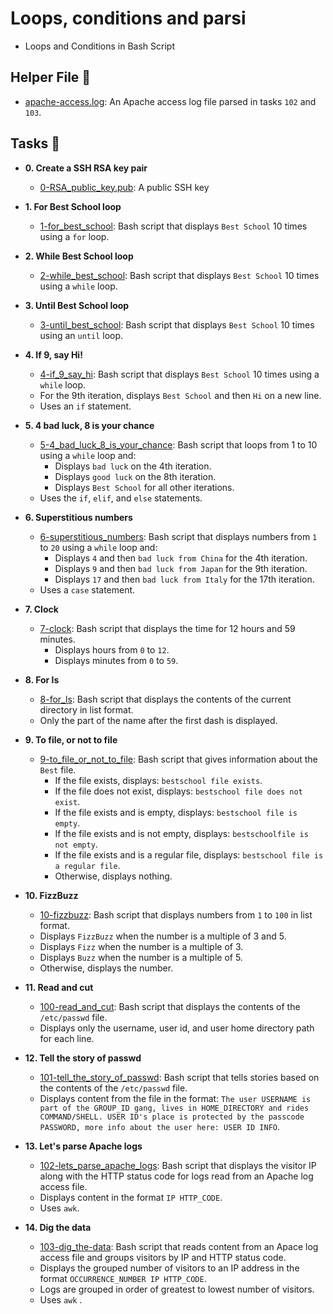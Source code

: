 # Loops, conditions and parsi

- Loops and Conditions in Bash Script

## Helper File :raised_hands:

* [apache-access.log](./apache-access.log): An Apache access log file parsed in
tasks `102` and `103`.

## Tasks :page_with_curl:

* **0. Create a SSH RSA key pair**
  * [0-RSA_public_key.pub](./0-RSA_public_key.pub): A public SSH key 

* **1. For Best School loop**
  * [1-for_best_school](./1-for_best_school): Bash script that displays
  `Best School` 10 times using a `for` loop.

* **2. While Best School loop**
  * [2-while_best_school](./2-while_best_school): Bash script that
  displays `Best School` 10 times using a `while` loop.

* **3. Until Best School loop**
  * [3-until_best_school](./3-until_best_school): Bash script that displays
  `Best School` 10 times using an `until` loop.

* **4. If 9, say Hi!**
  * [4-if_9_say_hi](./4-if_9_say_hi): Bash script that displays `Best School`
  10 times using a `while` loop.
  * For the 9th iteration, displays `Best School` and then `Hi` on a
  new line.
  * Uses an `if` statement.

* **5. 4 bad luck, 8 is your chance**
  * [5-4_bad_luck_8_is_your_chance](./5-4_bad_luck_8_is_your_chance): Bash script that loops
  from 1 to 10 using a `while` loop and:
    * Displays `bad luck` on the 4th iteration.
    * Displays `good luck` on the 8th iteration.
    * Displays `Best School` for all other iterations.
  * Uses the `if`, `elif`, and `else` statements.

* **6. Superstitious numbers**
  * [6-superstitious_numbers](./6-superstitious_numbers): Bash script that displays
  numbers from `1` to `20` using a `while` loop and:
    * Displays `4` and then `bad luck from China` for the 4th iteration.
    * Displays `9` and then `bad luck from Japan` for the 9th iteration.
    * Displays `17` and then `bad luck from Italy` for the 17th iteration.
  * Uses a `case` statement.

* **7. Clock**
  * [7-clock](./7-clock): Bash script that displays the time for 12 hours and 59 minutes.
    * Displays hours from `0` to `12`.
    * Displays minutes from `0` to `59`.

* **8. For ls**
  * [8-for_ls](./8-for_ls): Bash script that displays the contents of the current directory
  in list format.
  * Only the part of the name after the first dash is displayed.

* **9. To file, or not to file**
  * [9-to_file_or_not_to_file](./9-to_file_or_not_to_file): Bash script that gives information
  about the `Best` file.
    * If the file exists, displays: `bestschool file exists`.
    * If the file does not exist, displays: `bestschool file does not exist`.
    * If the file exists and is empty, displays: `bestschool file is empty`.
    * If the file exists and is not empty, displays: `bestschoolfile is not
    empty`.
    * If the file exists and is a regular file, displays: `bestschool file
    is a regular file`.
    * Otherwise, displays nothing.

* **10. FizzBuzz**
  * [10-fizzbuzz](./10-fizzbuzz): Bash script that displays numbers from
  `1` to `100` in list format.
  * Displays `FizzBuzz` when the number is a multiple of 3 and 5.
  * Displays `Fizz` when the number is a multiple of 3.
  * Displays `Buzz` when the number is a multiple of 5.
  * Otherwise, displays the number.

* **11. Read and cut**
  * [100-read_and_cut](./100-read_and_cut): Bash script that displays the contents of the
  `/etc/passwd` file.
  * Displays only the username, user id, and user home directory path for each line.

* **12. Tell the story of passwd**
  * [101-tell_the_story_of_passwd](./101-tell_the_story_of_passwd): Bash script that
  tells stories based on the contents of the `/etc/passwd` file.
  * Displays content from the file in the format: `The user USERNAME is part of
  the GROUP_ID gang, lives in HOME_DIRECTORY and rides COMMAND/SHELL. USER ID's
  place is protected by the passcode PASSWORD, more info about the user here: USER ID INFO`.

* **13. Let's parse Apache logs**
  * [102-lets_parse_apache_logs](./102-lets_parse_apache_logs): Bash script that displays
  the visitor IP along with the HTTP status code for logs read from an Apache log access file.
  * Displays content in the format `IP HTTP_CODE`.
  * Uses `awk`.

* **14. Dig the data**
  * [103-dig_the-data](./103-dig_the-data): Bash script that reads content from an
  Apace log access file and groups visitors by IP and HTTP status code.
  * Displays the grouped number of visitors to an IP address in the format
  `OCCURRENCE_NUMBER IP HTTP_CODE`.
  * Logs are grouped in order of greatest to lowest number of visitors.
  * Uses `awk` .
